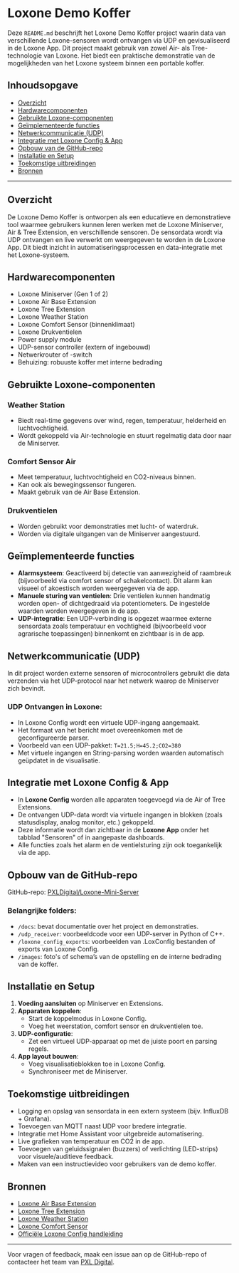 # Loxone Demo Koffer

Deze `README.md` beschrijft het Loxone Demo Koffer project waarin data van verschillende Loxone-sensoren wordt ontvangen via UDP en gevisualiseerd in de Loxone App. Dit project maakt gebruik van zowel Air- als Tree-technologie van Loxone. Het biedt een praktische demonstratie van de mogelijkheden van het Loxone systeem binnen een portable koffer.

## Inhoudsopgave

- [Overzicht](#overzicht)
- [Hardwarecomponenten](#hardwarecomponenten)
- [Gebruikte Loxone-componenten](#gebruikte-loxone-componenten)
- [Geïmplementeerde functies](#geïmplementeerde-functies)
- [Netwerkcommunicatie (UDP)](#netwerkcommunicatie-udp)
- [Integratie met Loxone Config & App](#integratie-met-loxone-config--app)
- [Opbouw van de GitHub-repo](#opbouw-van-de-github-repo)
- [Installatie en Setup](#installatie-en-setup)
- [Toekomstige uitbreidingen](#toekomstige-uitbreidingen)
- [Bronnen](#bronnen)

---

## Overzicht

De Loxone Demo Koffer is ontworpen als een educatieve en demonstratieve tool waarmee gebruikers kunnen leren werken met de Loxone Miniserver, Air & Tree Extension, en verschillende sensoren. De sensordata wordt via UDP ontvangen en live verwerkt om weergegeven te worden in de Loxone App. Dit biedt inzicht in automatiseringsprocessen en data-integratie met het Loxone-systeem.

## Hardwarecomponenten

- Loxone Miniserver (Gen 1 of 2)
- Loxone Air Base Extension
- Loxone Tree Extension
- Loxone Weather Station
- Loxone Comfort Sensor (binnenklimaat)
- Loxone Drukventielen
- Power supply module
- UDP-sensor controller (extern of ingebouwd)
- Netwerkrouter of -switch
- Behuizing: robuuste koffer met interne bedrading

## Gebruikte Loxone-componenten

### Weather Station
- Biedt real-time gegevens over wind, regen, temperatuur, helderheid en luchtvochtigheid.
- Wordt gekoppeld via Air-technologie en stuurt regelmatig data door naar de Miniserver.

### Comfort Sensor Air
- Meet temperatuur, luchtvochtigheid en CO2-niveaus binnen.
- Kan ook als bewegingssensor fungeren.
- Maakt gebruik van de Air Base Extension.

### Drukventielen
- Worden gebruikt voor demonstraties met lucht- of waterdruk.
- Worden via digitale uitgangen van de Miniserver aangestuurd.

## Geïmplementeerde functies

- **Alarmsysteem**: Geactiveerd bij detectie van aanwezigheid of raambreuk (bijvoorbeeld via comfort sensor of schakelcontact). Dit alarm kan visueel of akoestisch worden weergegeven via de app.
- **Manuele sturing van ventielen**: Drie ventielen kunnen handmatig worden open- of dichtgedraaid via potentiometers. De ingestelde waarden worden weergegeven in de app.
- **UDP-integratie**: Een UDP-verbinding is opgezet waarmee externe sensordata zoals temperatuur en vochtigheid (bijvoorbeeld voor agrarische toepassingen) binnenkomt en zichtbaar is in de app.

## Netwerkcommunicatie (UDP)

In dit project worden externe sensoren of microcontrollers gebruikt die data verzenden via het UDP-protocol naar het netwerk waarop de Miniserver zich bevindt.

### UDP Ontvangen in Loxone:
- In Loxone Config wordt een virtuele UDP-ingang aangemaakt.
- Het formaat van het bericht moet overeenkomen met de geconfigureerde parser.
- Voorbeeld van een UDP-pakket: `T=21.5;H=45.2;CO2=380`
- Met virtuele ingangen en String-parsing worden waarden automatisch geüpdatet in de visualisatie.

## Integratie met Loxone Config & App

- In **Loxone Config** worden alle apparaten toegevoegd via de Air of Tree Extensions.
- De ontvangen UDP-data wordt via virtuele ingangen in blokken (zoals statusdisplay, analog monitor, etc.) gekoppeld.
- Deze informatie wordt dan zichtbaar in de **Loxone App** onder het tabblad "Sensoren" of in aangepaste dashboards.
- Alle functies zoals het alarm en de ventielsturing zijn ook toegankelijk via de app.

## Opbouw van de GitHub-repo

GitHub-repo: [PXLDigital/Loxone-Mini-Server](https://github.com/PXLDigital/Loxone-Mini-Server)

### Belangrijke folders:
- `/docs`: bevat documentatie over het project en demonstraties.
- `/udp_receiver`: voorbeeldcode voor een UDP-server in Python of C++.
- `/loxone_config_exports`: voorbeelden van .LoxConfig bestanden of exports van Loxone Config.
- `/images`: foto's of schema’s van de opstelling en de interne bedrading van de koffer.

## Installatie en Setup

1. **Voeding aansluiten** op Miniserver en Extensions.
2. **Apparaten koppelen**:
   - Start de koppelmodus in Loxone Config.
   - Voeg het weerstation, comfort sensor en drukventielen toe.
3. **UDP-configuratie**:
   - Zet een virtueel UDP-apparaat op met de juiste poort en parsing regels.
4. **App layout bouwen**:
   - Voeg visualisatieblokken toe in Loxone Config.
   - Synchroniseer met de Miniserver.

## Toekomstige uitbreidingen

- Logging en opslag van sensordata in een extern systeem (bijv. InfluxDB + Grafana).
- Toevoegen van MQTT naast UDP voor bredere integratie.
- Integratie met Home Assistant voor uitgebreide automatisering.
- Live grafieken van temperatuur en CO2 in de app.
- Toevoegen van geluidssignalen (buzzers) of verlichting (LED-strips) voor visuele/auditieve feedback.
- Maken van een instructievideo voor gebruikers van de demo koffer.

## Bronnen

- [Loxone Air Base Extension](https://www.loxone.com/enen/kb/air-base-extension/)
- [Loxone Tree Extension](https://www.loxone.com/enen/kb/tree-extension/)
- [Loxone Weather Station](https://www.loxone.com/enen/kb/weather-station/)
- [Loxone Comfort Sensor](https://www.loxone.com/enen/kb/comfort-sensor-air/)
- [Officiële Loxone Config handleiding](https://www.loxone.com/enen/kb/loxone-config/)

---

Voor vragen of feedback, maak een issue aan op de GitHub-repo of contacteer het team van [PXL Digital](https://pxl.be/digital).
